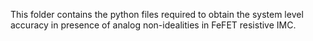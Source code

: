 This folder contains the python files required to obtain the system level accuracy in presence of analog non-idealities in FeFET resistive IMC.
